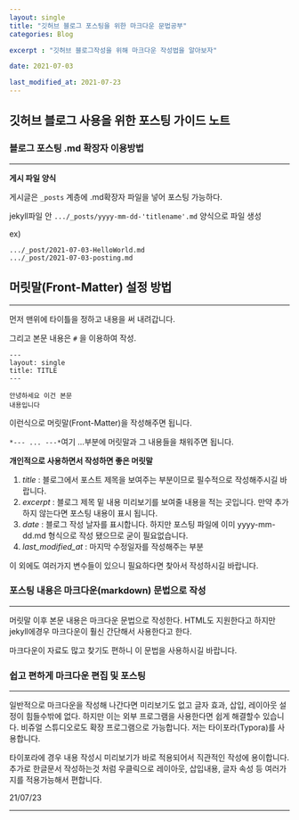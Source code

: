 ```yaml
---
layout: single
title: "깃허브 블로그 포스팅을 위한 마크다운 문법공부"
categories: Blog

excerpt : "깃허브 블로그작성을 위해 마크다운 작성법을 알아보자"

date: 2021-07-03

last_modified_at: 2021-07-23
---
```


## **깃허브 블로그 사용을 위한 포스팅 가이드 노트**



### 블로그 포스팅 .md 확장자 이용방법

----

**게시 파일 양식**



게시글은 `_posts` 계층에 .md확장자 파일을 넣어 포스팅 가능하다.



jekyll파일 안 `.../_posts/yyyy-mm-dd-'titlename'.md` 양식으로 파일 생성

ex)

```
.../_post/2021-07-03-HelloWorld.md
.../_post/2021-07-03-posting.md
```



## 머릿말(Front-Matter) 설정 방법

----

먼저 맨위에 타이틀을 정하고 내용을 써 내려갑니다.



그리고 본문 내용은 `#` 을 이용하여 작성.

```
---
layout: single
title: TITLE
---

안녕하세요 이건 본문
내용입니다
```

이런식으로 머릿말(Front-Matter)을 작성해주면 됩니다. 

`*--- ... ---*`여기 ...부분에 머릿말과 그 내용들을 채워주면 됩니다.



**개인적으로 사용하면서 작성하면 좋은 머릿말**

1. *title* : 블로그에서 포스트 제목을 보여주는 부분이므로 필수적으로 작성해주시길 바랍니다.
2. *excerpt*  : 블로그 제목 밑 내용 미리보기를 보여줄 내용을 적는 곳입니다. 만약 추가하지 않는다면 포스팅 내용이 표시 됩니다.
3. *date*  : 블로그 작성 날자를 표시합니다. 하지만 포스팅 파일에 이미 yyyy-mm-dd.md 형식으로 작성 됐으므로 굳이 필요없습니다.
4. *last_modified_at* : 마지막 수정일자를 작성해주는 부분

이 외에도 여러가지 변수들이 있으니  필요하다면 찾아서 작성하시길 바랍니다.



### 포스팅 내용은 마크다운(markdown) 문법으로 작성

----

 머릿말 이후 본문 내용은 마크다운 문법으로 작성한다. HTML도 지원한다고 하지만 jekyll에경우 마크다운이 훨신 간단해서 사용한다고 한다. 

 마크다운이 자료도 많고 찾기도 편하니 이 문법을 사용하시길 바랍니다.



### 쉽고 편하게 마크다운 편집 및 포스팅

----

일반적으로 마크다운을 작성해 나간다면 미리보기도 없고 글자 효과, 삽입, 레이아웃 설정이 힘들수밖에 없다. 하지만 이는 외부 프로그램을 사용한다면 쉽게 해결할수 있습니다.  비쥬얼 스튜디오로도 확장 프로그램으로 가능합니다.  저는 타이포라(Typora)를 사용합니다. 

 타이포라에 경우 내용 작성시 미리보기가 바로 적용되어서 직관적인 작성에 용이합니다. 추가로 한글문서 작성하는것 처럼 우클릭으로 레이아웃, 삽입내용, 글자 속성 등 여러가지를 적용가능해서 편합니다.





21/07/23

---

[참고]: https://jekyllrb.com/docs/posts/ "마크다운 포스팅 항목"

